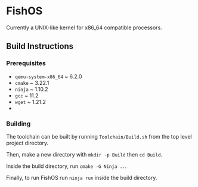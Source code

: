 # FishOS

Currently a UNIX-like kernel for x86_64 compatible processors.

## Build Instructions

### Prerequisites
- `qemu-system-x86_64` ~ 6.2.0
- `cmake` ~ 3.22.1
- `ninja` ~ 1.10.2
- `gcc` ~ 11.2
- `wget` ~ 1.21.2
- 

### Building
The toolchain can be built by running `Toolchain/Build.sh` from the top level project directory.

Then, make a new directory with `mkdir -p Build` then `cd Build`.

Inside the build directory, run `cmake -G Ninja ..`.

Finally, to run FishOS run `ninja run` inside the build directory.
